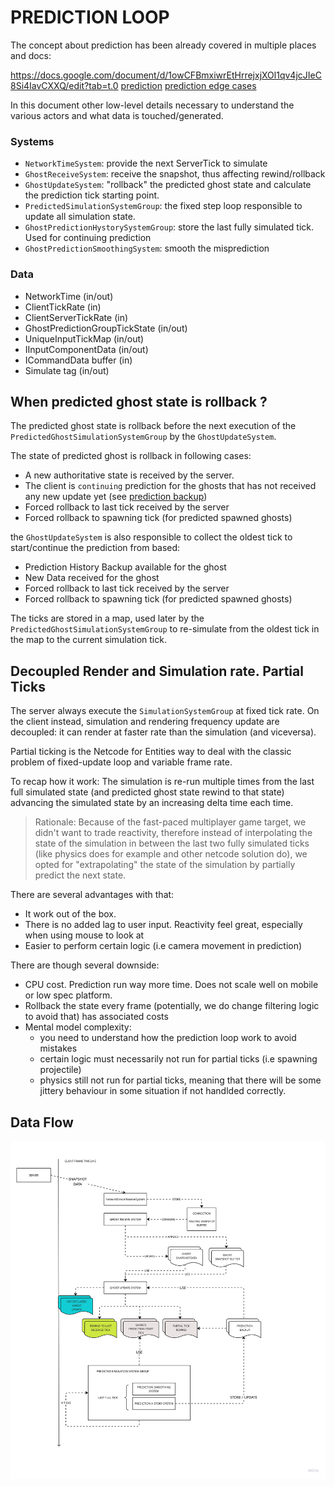 # PREDICTION LOOP

The concept about prediction has been already covered in multiple places and docs:

https://docs.google.com/document/d/1owCFBmxiwrEtHrrejxjXOl1qv4jcJIeC8Si4IavCXXQ/edit?tab=t.0
[prediction](../Documentation~/prediction.md)
[prediction edge cases](../Documentation~/prediction-details.md)

In this document other low-level details necessary to understand the various actors and what data is
touched/generated.

### Systems

- `NetworkTimeSystem`: provide the next ServerTick to simulate
- `GhostReceiveSystem`: receive the snapshot, thus affecting rewind/rollback
- `GhostUpdateSystem`: "rollback" the predicted ghost state and calculate the prediction tick starting point.
- `PredictedSimulationSystemGroup`: the fixed step loop responsible to update all simulation state.
- `GhostPredictionHystorySystemGroup`: store the last fully simulated tick. Used for continuing prediction
- `GhostPredictionSmoothingSystem`: smooth the misprediction


### Data

- NetworkTime (in/out)
- ClientTickRate (in)
- ClientServerTickRate (in)
- GhostPredictionGroupTickState (in/out)
- UniqueInputTickMap (in/out)
- IInputComponentData (in/out)
- ICommandData buffer (in)
- Simulate tag (in/out)

## When predicted ghost state is rollback ?

The predicted ghost state is rollback before the next execution of the `PredictedGhostSimulationSystemGroup` by
the `GhostUpdateSystem`.

The state of predicted ghost is rollback in following cases:
- A new authoritative state is received by the server.
- The client is `continuing` prediction for the ghosts that has not received any new update yet (see [prediction backup](prediction-backup.md))
- Forced rollback to last tick received by the server
- Forced rollback to spawning tick (for predicted spawned ghosts)

the `GhostUpdateSystem` is also responsible to collect the oldest tick to start/continue the prediction from
based:
- Prediction History Backup available for the ghost
- New Data received for the ghost
- Forced rollback to last tick received by the server
- Forced rollback to spawning tick (for predicted spawned ghosts)

The ticks are stored in a map, used later by the `PredictedGhostSimulationSystemGroup` to re-simulate from the oldest tick
in the map to the current simulation tick.

##  Decoupled Render and Simulation rate. Partial Ticks

The server always execute the `SimulationSystemGroup` at fixed tick rate. On the client instead, simulation and rendering frequency update are decoupled:
it can render at faster rate than the simulation (and viceversa).

Partial ticking is the Netcode for Entities way to deal with the classic problem of fixed-update loop and variable frame rate.

To recap how it work: The simulation is re-run multiple times from the last full simulated state (and predicted ghost state rewind to that state)
advancing the simulated state by an increasing delta time each time.

> Rationale: Because of the fast-paced multiplayer game target, we didn't want to trade reactivity, therefore instead of interpolating
the state of the simulation in between the last two fully simulated ticks (like physics does for example and other netcode solution do),
we opted for "extrapolating" the state of the simulation  by partially predict the next state.

There are several advantages with that:
- It work out of the box.
- There is no added lag to user input. Reactivity feel great, especially when using mouse to look at
- Easier to perform certain logic (i.e camera movement in prediction)

There are though several downside:
- CPU cost. Prediction run way more time. Does not scale well on mobile or low spec platform.
- Rollback the state every frame (potentially, we do change filtering logic to avoid that) has associated costs
- Mental model complexity:
    - you need to understand how the prediction loop work to avoid mistakes
    - certain logic must necessarily not run for partial ticks (i.e spawning projectile)
    - physics still not run for partial ticks, meaning that there will be some jittery behaviour in some situation if not handlded correctly.



## Data Flow

![client data-flow](../Images/client-prediction-dataflow.png)
